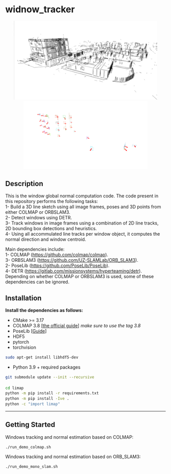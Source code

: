 # widnow_tracker

<p align='center'>
    <img src="media/lines.png" alt="drawing" width="450"/>
    <img src="media/normals.png" alt="drawing" width="390"/>
</p>

## Description

This is the window global normal computation code. The code present in this repository performs the following tasks:  
1- Build a 3D line sketch using all image frames, poses and 3D points from either COLMAP or ORBSLAM3.  
2- Detect windows using DETR.   
3- Track windows in image frames using a combination of 2D line tracks, 2D bounding box detections and heuristics.    
4- Using all accommulated line tracks per window object, it computes the normal direction and window centroid.  

Main dependencies include:   
1- COLMAP (https://github.com/colmap/colmap).  
3- ORBSLAM3 (https://github.com/UZ-SLAMLab/ORB_SLAM3).  
2- PoseLib (https://github.com/PoseLib/PoseLib).  
4- DETR (https://gitlab.com/missionsystems/hyperteaming/detr).  
Depending on whether COLMAP or ORBSLAM3 is used, some of these dependencies can be ignored.   


## Installation

**Install the dependencies as follows:**
* CMake >= 3.17
* COLMAP 3.8 [[the official guide](https://colmap.github.io/install.html)] _make sure to use the tag 3.8_
* PoseLib [[Guide](misc/install/poselib.md)]
* HDF5
* pytorch
* torchvision
```bash
sudo apt-get install libhdf5-dev
```
* Python 3.9 + required packages
```bash
git submodule update --init --recursive

cd limap
python -m pip install -r requirements.txt
python -m pip install -Ive .
python -c "import limap"
```
***

## Getting Started

Windows tracking and normal estimation based on COLMAP:
```
./run_demo_colmap.sh
```
Windows tracking and normal estimation based on ORB_SLAM3:
```
./run_demo_mono_slam.sh
```
